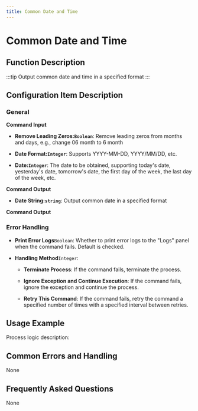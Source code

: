 ```yaml
---
title: Common Date and Time
---
```


# Common Date and Time

## Function Description

:::tip 
Output common date and time in a specified format
:::

## Configuration Item Description

### General

**Command Input**

- **Remove Leading Zeros:`Boolean`**: Remove leading zeros from months and days, e.g., change 06 month to 6 month

- **Date Format:`Integer`**: Supports YYYY-MM-DD, YYYY/MM/DD, etc.

- **Date:`Integer`**: The date to be obtained, supporting today's date, yesterday's date, tomorrow's date, the first day of the week, the last day of the week, etc.


**Command Output**

- **Date String:`string`**: Output common date in a specified format


**Command Output**

### Error Handling

- **Print Error Logs**`Boolean`: Whether to print error logs to the "Logs" panel when the command fails. Default is checked. 

- **Handling Method**`Integer`:

    - **Terminate Process**: If the command fails, terminate the process.

    - **Ignore Exception and Continue Execution**: If the command fails, ignore the exception and continue the process.

    - **Retry This Command**: If the command fails, retry the command a specified number of times with a specified interval between retries.

## Usage Example

Process logic description:

## Common Errors and Handling

None

## Frequently Asked Questions

None

